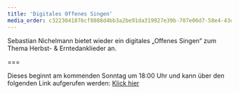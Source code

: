 ```yaml
---
title: 'Digitales Offenes Singen'
media_order: c3223041876cf8088d4bb3a2be91da319927e39b-707e06d7-58e4-43de-a037-d40da6491c38.jpeg
---
```


Sebastian Nichelmann bietet wieder ein digitales „Offenes Singen“ zum Thema Herbst- & Erntedanklieder an. 

===

Dieses beginnt am kommenden Sonntag um 18:00 Uhr und kann über den folgenden Link aufgerufen werden: [Klick hier](https://www.youtube.com/watch?v=wvbYJfTKIOw&ab_channel=SebastianNichelmann)